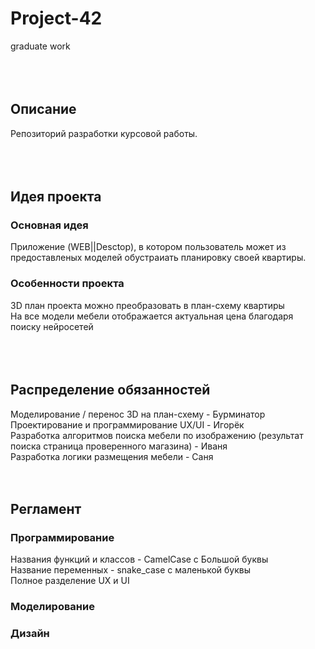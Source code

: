 # Project-42  
graduate work  
<br><br><br>

## Описание  
Репозиторий разработки курсовой работы.  
<br><br><br>

## Идея проекта  
### Основная идея  
Приложение (WEB||Desctop), в котором пользователь может из предоставленых моделей обустраиать планировку своей квартиры.  
### Особенности проекта  
3D план проекта можно преобразовать в план-схему квартиры  
На все модели мебели отображается актуальная цена благодаря поиску нейросетей  
<br><br><br>

## Распределение обязанностей  
Моделирование / перенос 3D на план-схему - Бурминатор  
Проектирование и программирование UX/UI - Игорёк  
Разработка алгоритмов поиска мебели по изображению (результат поиска страница проверенного магазина) - Иваня  
Разработка логики размещения мебели - Саня 
<br><br><br>

## Регламент  
### Программирование  
Названия функций и классов - CamelCase с Большой буквы  
Название переменных - snake_case с маленькой буквы  
Полное разделение UX и UI  

### Моделирование

### Дизайн
